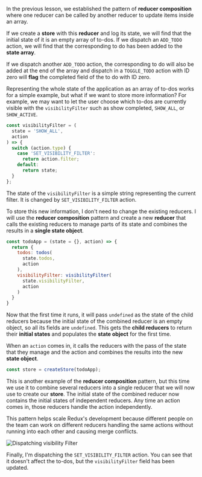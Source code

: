 In the previous lesson, we established the pattern of **reducer composition** where one reducer can be called by another reducer to update items inside an array.

If we create a **store** with this **reducer** and log its state, we will find that the initial state of it is an empty array of to-dos. If we dispatch an `ADD_TODO` action, we will find that the corresponding to do has been added to the **state array**.

If we dispatch another `ADD_TODO` action, the corresponding to do will also be added at the end of the array and dispatch in a `TOGGLE_TODO` action with ID zero will **flag** the completed field of the to do with ID zero.

Representing the whole state of the application as an array of to-dos works for a simple example, but what if we want to store more information? For example, we may want to let the user choose which to-dos are currently visible with the `visibilityFilter` such as show completed, `SHOW_ALL`, or `SHOW_ACTIVE`.

``` javascript
const visibilityFilter = (
  state = 'SHOW_ALL',
  action
) => {
  switch (action.type) {
    case 'SET_VISIBILITY_FILTER':
      return action.filter;
    default:
      return state;
  }
};
```

The state of the `visibilityFilter` is a simple string representing the current filter. It is changed by `SET_VISIBILITY_FILTER` action.

To store this new information, I don't need to change the existing reducers. I will use the **reducer composition** pattern and create a new **reducer** that calls the existing reducers to manage parts of its state and combines the results in a **single state object**.

``` javascript
const todoApp = (state = {}, action) => {
  return {
    todos: todos(
      state.todos,
      action
    ),
    visibilityFilter: visibilityFilter(
      state.visibilityFilter,
      action
    )
  }
}
```

Now that the first time it runs, it will pass `undefined` as the state of the child reducers because the initial state of the combined reducer is an empty object, so all its fields are `undefined`. This gets the **child reducers** to return their **initial states** and populates the **state object** for the first time.

When an `action` comes in, it calls the reducers with the pass of the state that they manage and the action and combines the results into the new **state object**.

``` javascript
const store = createStore(todoApp);
```

This is another example of the **reducer composition** pattern, but this time we use it to combine several reducers into a single reducer that we will now use to create our **store**. The initial state of the combined reducer now contains the initial states of independent reducers. Any time an action comes in, those reducers handle the action independently.

This pattern helps scale Redux's development because different people on the team can work on different reducers handling the same actions without running into each other and causing merge conflicts.

![Dispatching visibility Filter](https://d2eip9sf3oo6c2.cloudfront.net/asciicasts/getting-started-with-redux/DispatchingVisibilityFilters.png)

Finally, I'm dispatching the `SET_VISIBILITY_FILTER` action. You can see that it doesn't affect the to-dos, but the `visibilityFilter` field has been updated.
